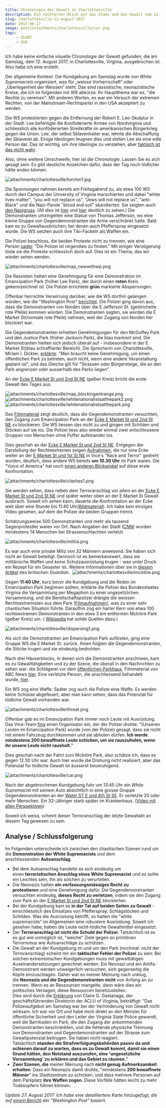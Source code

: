 ```yaml
---
title: Chronologie der Gewalt in Charlottesville
description: Ein nüchterner Blick auf das Chaos und die Gewalt vom 12. August 2017 in Charlottesville, als ein 
slug: charlottesville-12-august-2017
date: 2017-08-17
image: post/attachments/charlottesville/car.png
tags:
     - OSINT
     - USA
---
```


Ich habe keine einfache visuelle Chronologie der Gewalt gefunden, die am Samstag, dem 12. August 2017, in Charlottesville, Virginia, ausgebrochen ist. Also habe ich eine erstellt.

Der allgemeine Kontext: Die Kundgebung am Samstag wurde von  *White Supremacists* organisiert, was für „weisse Vorherrschaft“ oder „Überlegenheit der Weissen“ steht. Das sind rassistische, neonazistische Kreise, die ich im folgenden mit *WS* abkürze. Ihr Hauptthema war es, "die Rechte zu vereinen". Mit anderen Worten, es war ein Versuch der extremen Rechten, von der Mainstream-Rechtspartei in den USA akzeptiert zu werden.

Die WS protestierten gegen die Entfernung der Robert E. Lee-Skulptur in der Stadt. Lee befehligte die Konföderierte Armee von Nordvirginia und schliesslich alle konföderierten Streitkräfte im amerikanischen Bürgerkrieg gegen die Union. Lee, der selbst Sklavenhalter war, lehnte die Abschaffung der Sklaverei ab. Einige Ideologen leugnen dies und stellen Lee als eine edle Person dar. Das ist wichtig, um ihre Ideologie zu verstehen, aber [faktisch ist das nicht wahr](https://www.theatlantic.com/politics/archive/2017/06/the-myth-of-the-kindly-general-lee/529038/).

Also, ohne weitere Umschweife, hier ist die Chronologie. Lassen Sie es sich gesagt sein: Es gibt deutliche Anzeichen dafür, dass der Tag noch tödlicher hätte enden können.

![attachments/charlottesville/torchm1.jpg](post/attachments/charlottesville/torchm1.jpg)

Die Spannungen nahmen bereits am Freitagabend zu, als etwa 100 WS durch den Campus der University of Virginia marschierten und dabei "white lives matter", "you will not replace us", "Jews will not replace us", "anti-Black" und die Nazi-Parole "blood and soil" skandierten. Sie zeigten auch [den Nazigruss](https://en.wikipedia.org/wiki/Blood_and_Soil). (All dies ist [hier](https://www.youtube.com/watch?v=DkY7KlQ5CHI&start=4&autoplay=1) und [hier](https://www.youtube.com/watch?v=P54sP0Nlngg&start=8&end=128&autoplay=1) deutlich zu sehen.) Die Demonstranten umzingelten eine Statue von Thomas Jefferson, wo eine kleine Gruppe von Gegendemonstranten die Arme verschränkt hatte. Bald kam es zu Gewaltausbrüchen, bei denen auch Pfefferspray eingesetzt wurde. Die WS setzten auch ihre Tiki-Fackeln als Waffen ein.

Die Polizei beschloss, die beiden Proteste nicht zu trennen, wie eine Person [sagte](https://www.youtube.com/watch?v=DkY7KlQ5CHI&autoplay=1&start=46): "Die Polizei ist nirgendwo zu finden." Mit einiger Verzögerung löste sie die Proteste schliesslich doch auf. Dies ist ein Thema, das wir wieder sehen werden.

![attachments/charlottesville/map_newwithwp.png](post/attachments/charlottesville/map_newwithwp.png)

Die Rassisten hatten eine Genehmigung für eine Demonstration im Emancipation Park (früher Lee Park), der durch einen **roten** Kreis gekennzeichnet ist. Die Polizei errichtete **grün** markierte Absperrungen.

Offenbar herrschte Verwirrung darüber, wie die WS dorthin gelangen würden, wie die "Washington Post" [berichtet](https://www.washingtonpost.com/investigations/how-charlottesville-lost-control-amid-deadly-protest/2017/08/26/288ffd4a-88f7-11e7-a94f-3139abce39f5_story.html?hpid=hp_hp-more-top-stories_charlottesville-8pm%3Ahomepage%2Fstory&utm_term=.8eaae0681e36). Die Polizei ging davon aus, dass die Demonstranten von Norden über die E Jefferson St. (gestrichelte rote Pfeile) kommen würden. Die Demonstranten sagten, sie würden die E Market St(normale rote Pfeile) nehmen, weil der Zugang von Norden her blockiert war.

Die Gegendemonstranten erhielten Genehmigungen für den McGuffey Park und den Justice Park (früher Jackson Park), die blau markiert sind. Die Demonstranten hielten sich jedoch überall auf - insbesondere in der E Market St(blau schraffierter Bereich). Die Sprecherin von Charlottesville, Miriam I. Dickler, [erklärte](https://www.washingtonpost.com/investigations/how-charlottesville-lost-control-amid-deadly-protest/2017/08/26/288ffd4a-88f7-11e7-a94f-3139abce39f5_story.html?hpid=hp_hp-more-top-stories_charlottesville-8pm%3Ahomepage%2Fstory&utm_term=.8eaae0681e36): "Man braucht keine Genehmigung, um einen öffentlichen Park zu betreten, auch nicht, wenn eine andere Veranstaltung geplant ist", und das Gleiche gilt für "Strassen oder Bürgersteige, die an den Park angrenzen oder ausserhalb des Parks liegen".

An der [Ecke E Market St und 2nd St NE](https://www.google.ch/maps/place/38%C2%B001'52.3%22N+78%C2%B028'48.9%22W/@38.0303154,-78.4798022,122a,35y,326.12h,45t/data=!3m1!1e3!4m14!1m7!3m6!1s0x89b3863752f56a53:0xb407dd49e8f61480!2s10th+%26+Page,+Charlottesville,+VA+22903,+USA!3b1!8m2!3d38.0357082!4d-78.4908235!3m5!1s0x89b386267b1811c9:0x44c90f733bdd9523!7e2!8m2!3d38.031199!4d-78.480259) (gelber Kreis) bricht die erste Gewalt des Tages aus.

![attachments/charlottesville/map_blockingentrange.png](post/attachments/charlottesville/map_blockingentrange.png)
![attachments/charlottesville/whitenationalistsatthepark2.png](post/attachments/charlottesville/whitenationalistsatthepark2.png)
![attachments/charlottesville/whitenationalistsatthepark.png](post/attachments/charlottesville/whitenationalistsatthepark.png)

Das [Filmmaterial](https://twitter.com/UR_Ninja/status/897566928314781700?ref_src=twsrc%5Etfw&ref_url=http%3A%2F%2Fwww.latimes.com%2Fnation%2Fla-na-charlottesville-witnesses-20170815-story.html) zeigt deutlich, dass die Gegendemonstranten versuchten, den Zugang zum Emancipation Park an der [Ecke E Market St und 2nd St NE](https://www.google.ch/maps/place/38%C2%B001'52.3%22N+78%C2%B028'48.9%22W/@38.0303154,-78.4798022,122a,35y,326.12h,45t/data=!3m1!1e3!4m14!1m7!3m6!1s0x89b3863752f56a53:0xb407dd49e8f61480!2s10th+%26+Page,+Charlottesville,+VA+22903,+USA!3b1!8m2!3d38.0357082!4d-78.4908235!3m5!1s0x89b386267b1811c9:0x44c90f733bdd9523!7e2!8m2!3d38.031199!4d-78.480259) zu blockieren. Die WS liessen das nicht zu und gingen mit Schilden und Stöcken auf sie los. Die Polizei liess also wieder einmal zwei entschlossene Gruppen von Menschen ohne Puffer aufeinander los.

Dies geschah an der [Ecke E Market St und 2nd St NE](https://www.google.ch/maps/place/38%C2%B001'52.3%22N+78%C2%B028'48.9%22W/@38.0303154,-78.4798022,122a,35y,326.12h,45t/data=!3m1!1e3!4m14!1m7!3m6!1s0x89b3863752f56a53:0xb407dd49e8f61480!2s10th+%26+Page,+Charlottesville,+VA+22903,+USA!3b1!8m2!3d38.0357082!4d-78.4908235!3m5!1s0x89b386267b1811c9:0x44c90f733bdd9523!7e2!8m2!3d38.031199!4d-78.480259). Entgegen der Darstellung der Rechtsextremen zeigen [Aufnahmen](https://www.youtube.com/watch?v=P54sP0Nlngg&start=260&autoplay=1), die nur eine Ecke weiter an der [E Market St und 1st St NE](https://www.google.ch/maps/place/38%C2%B001'53.5%22N+78%C2%B028'51.8%22W/@38.031514,-78.483246,911m/data=!3m2!1e3!4b1!4m5!3m4!1s0x0:0x0!8m2!3d38.031514!4d-78.481052) in Vice's "Race and Terror" gedreht wurden, deutlich, dass andere WS bereits **um 10.30 Uhr** im Park waren. Die "Voice of America" hat noch [einen anderen Blickwinkel](https://en.wikipedia.org/wiki/File:Altercations_at_Charlottesville_Rally.webm) auf diese erste Konfrontation.

![attachments/charlottesville/clashes1.png](post/attachments/charlottesville/clashes1.png)

Sie werden sehen, dass neben dem Terroranschlag vor allem an der [Ecke E Market St und 2nd St NE](https://www.google.ch/maps/place/38%C2%B001'52.3%22N+78%C2%B028'48.9%22W/@38.0303154,-78.4798022,122a,35y,326.12h,45t/data=!3m1!1e3!4m14!1m7!3m6!1s0x89b3863752f56a53:0xb407dd49e8f61480!2s10th+%26+Page,+Charlottesville,+VA+22903,+USA!3b1!8m2!3d38.0357082!4d-78.4908235!3m5!1s0x89b386267b1811c9:0x44c90f733bdd9523!7e2!8m2!3d38.031199!4d-78.480259) und später weiter oben an der E Market St Gewalt ausbrach. Soweit ich sehen kann, dauerte die Konfrontation an der Ecke weit über eine Stunde bis 11:40 Uhr[(Bildmaterial](https://www.youtube.com/watch?v=C3SBftBznJ0&start=1609&autoplay=1)). Ich habe kein einziges Video gesehen, auf dem die Polizei die beiden Gruppen trennt.

Schätzungsweise 500 Demonstranten und mehr als tausend Gegenprotestler waren vor Ort. Nach Angaben der Stadt ([CNN](http://edition.cnn.com/2017/08/12/us/charlottesville-white-nationalists-rally/index.html)) wurden mindestens 14 Menschen bei Strassenschlachten verletzt.

![attachments/charlottesville/militia.png](post/attachments/charlottesville/militia.png)

Es war auch eine private Miliz von 32 Männern anwesend. Sie haben sich nicht an Gewalt beteiligt. Dennoch ist es bemerkenswert, dass sie militärische Waffen und _keine_ Schutzausrüstung trugen - was unter Druck ein Rezept für ein Desaster ist. Weitere Informationen über sie in [diesem Artikel](https://www.theguardian.com/us-news/2017/aug/15/charlottesville-militia-free-speech-violence) des britischen *Guardian*.
 ![attachments/charlottesville/mcintire.png](post/attachments/charlottesville/mcintire.png)

Gegen **11:40 Uhr**, kurz bevor die Kundgebung und die Reden im Emancipation Park beginnen sollten, erklärte die Polizei des Bundesstaates Virginia die Versammlung per Megaphon zu einer ungesetzlichen Versammlung, und die Bereitschaftspolizei drängte die weissen Rechtsextremisten aus dem Park ([Filmaufnahmen](https://www.youtube.com/watch?v=V7nQBuNczGQ)), was zu einer sehr chaotischen Situation führte. Daraufhin zog ein harter Kern von etwa 100 rechtsextremen Demonstranten in den etwa 3 km entfernten McIntire Park (gelber Kreis) um. ( [Wikipedia](https://en.wikipedia.org/wiki/Unite_the_Right_rally#August_12) hat solide Quellen dazu.)

![attachments/charlottesville/dispersing1.png](post/attachments/charlottesville/dispersing1.png)

Als sich die Demonstranten am Emancipation Park auflösten, ging eine Gruppe WS die E Market St. zurück. Ihnen folgten die Gegendemonstranten, die Stöcke trugen und sie eindeutig bedrohten.

Nach drei Häuserblocks, in denen sich die Demonstranten anschrieen, kam es zu Gewalttätigkeiten und zu der Szene, die überall in den Nachrichten zu sehen war: die Schlägerei vor dem [öffentlichen Parkhaus](https://www.google.ch/maps/@38.030525,-78.4778059,3a,75y,170.03h,80.85t/data=!3m6!1e1!3m4!1s4uLWaU5WUL1N875nyLHWgA!2e0!7i13312!8i6656). Filmmaterial von ABC News [hier](https://www.youtube.com/watch?v=C3SBftBznJ0&start=715&autoplay=1). Eine verletzte Person, die anschliessend behandelt wurde, [hier](https://twitter.com/jeffgiesea/status/896437943828717568).

Ein WS zog eine Waffe. Später zog auch die Polizei eine Waffe. Es werden keine Schüsse abgefeuert, aber man kann sehen, dass das Potenzial für tödliche Gewalt vorhanden war.

![attachments/charlottesville/threat.png](post/attachments/charlottesville/threat.png)

Offenbar gab es im Emancipation Park immer noch Leute mit Ausrüstung. Das Vice-Team [fing](https://www.youtube.com/watch?v=P54sP0Nlngg&start=524&autplay=1) einen Organisator ein, der der Polizei drohte: "(Unseren Leuten im Emancipation Park) wurde (von der Polizei) gesagt, dass sie nicht mit einem Fahrzeug durchkommen und sie abholen dürfen. **Ich werde mindestens 200 bewaffnete Leute schicken, um sie rauszuholen, wenn ihr unsere Leute nicht rausholt.**"

Dies geschah nach der Fahrt zum McIntire Park, also schätze ich, dass es gegen 12.30 Uhr war. Auch hier wurde die Drohung nicht realisiert, aber das Potenzial für tödliche Gewalt ist äusserst beunruhigend.

![attachments/charlottesville/car.png](post/attachments/charlottesville/car.png)

Nach der abgebrochenen Kundgebung fuhr um 13:45 Uhr ein *White Supremacist* mit seinem Auto absichtlich in eine grosse Gruppe Gegendemonstranten an der [Water ST E und 4th St SE](https://www.google.ch/maps/place/38%C2%B001'45.7%22N+78%C2%B028'46.6%22W/@38.0260246,-78.4746949,493a,35y,326.12h,44.84t/data=!3m1!1e3!4m14!1m7!3m6!1s0x89b3863752f56a53:0xb407dd49e8f61480!2s10th+%26+Page,+Charlottesville,+VA+22903,+USA!3b1!8m2!3d38.0357082!4d-78.4908235!3m5!1s0x89b38626bfd6a301:0xaae43a5f9e79a9a2!7e2!8m2!3d38.0293606!4d-78.4796105). Er verletzte 20 oder mehr Menschen. Ein 32-Jähriger starb später im Krankenhaus. ([Video mit allen Perspektiven](https://www.youtube.com/watch?v=P54sP0Nlngg&start=671&autplay=1))

Soweit ich weiss, scheint dieser Terroranschlag der letzte Gewaltakt an diesem Tag gewesen zu sein.

## Analyse / Schlussfolgerung

Im Folgenden unterscheide ich zwischen den chaotischen Szenen rund um die **Demonstration der White Supremacists** und dem anschliessenden **Autoanschlag**.

-   Bei dem Autoanschlag handelte es sich eindeutig um einen **terroristischen Anschlag eines White Supremacist** und es sollte ein Leichtes sein, ihn als solchen zu verurteilen.
-   Die Neonazis hatten **ein verfassungsmässiges Recht zu protestieren** und eine Genehmigung dafür. Die Gegendemonstranten versuchten eindeutig, **dieses Recht zu verletzen**, indem sie den Zugang zum Park an der [E Market St und 2nd St NE](https://www.google.ch/maps/place/38%C2%B001'52.3%22N+78%C2%B028'48.9%22W/@38.0303154,-78.4798022,122a,35y,326.12h,45t/data=!3m1!1e3!4m14!1m7!3m6!1s0x89b3863752f56a53:0xb407dd49e8f61480!2s10th+%26+Page,+Charlottesville,+VA+22903,+USA!3b1!8m2!3d38.0357082!4d-78.4908235!3m5!1s0x89b386267b1811c9:0x44c90f733bdd9523!7e2!8m2!3d38.031199!4d-78.480259) blockierten.
-   Bei der Kundgebung kam es **in der Tat auf beiden Seiten zu Gewalt** - einschliesslich des Einsatzes von Pfefferspray, Schlagstöcken und Schilden. Was die Ausrüstung betrifft, so hatten die "white supremacists" im Allgemeinen eine robustere Ausrüstung. Soweit ich gesehen habe, haben die Leute nicht-tödliche Gewaltmittel eingesetzt.
-   Der **Terroranschlag ist nicht die Schuld der Polizei**. Tatsächlich ist es so gut wie unmöglich ist, "weiche" Ziele gegen so primitiven Terrorismus wie Autoanschläge zu schützen.
-   Die Gewalt an der Kundgebung im und um den Park (nochmal: _nicht_ der Terroranschlag) scheint mir ein **taktischer Fehler der Polizei** zu sein: Bei solchen extremistischen Kundgebungen muss mit gewalttätigen Auseinandersetzungen gerechnet werden. Ein Neonazi und ein Antifa-Demonstrant werden unweigerlich versuchen, sich gegenseitig die Köpfe einzuschlagen. Daher war es meiner Meinung nach unklug, die **Neonazis und die Gegendemonstranten nicht** von Anfang an zu trennen. Wenn es an Ressourcen mangelte, dann wäre dies ein politisches Versagen, diese Ressourcen bereitzustellen.  
    Dies wird durch die [Erklärung](https://acluva.org/20108/aclu-of-virginia-response-to-governors-allegations-that-aclu-is-responsible-for-violence-in-charlottesville/) von Claire G. Gastanaga, der geschäftsführenden Direktorin der ACLU of Virginia, bekräftigt: "Das Polizeiaufgebot am Samstag war bei der Verhinderung von Gewalt nicht wirksam. Ich war vor Ort und habe mich direkt an den Minister für öffentliche Sicherheit und den Leiter der Virginia State Police gewandt, weil die Barrikaden im Park, die den Zugang der ankommenden Demonstranten beschränkten, und die fehlende physische Trennung von Demonstranten und Gegendemonstranten auf der Strasse zum Gewaltpotenzial beitrugen. Sie haben nicht reagiert. Tatsächlich **standen die Strafverfolgungsbehörden passiv da und schienen darauf zu warten, dass es zu Gewalt kommt, damit sie einen Grund hätten, den Notstand auszurufen, eine 'ungesetzliche Versammlung' zu erklären und das Gebiet zu räumen.**"
-   **Zwei Szenen, die** meiner Meinung nach **nicht genug Aufmerksamkeit erhalten**: Dass ein Neonazis damit drohte, "mindestens **200 bewaffnete Männer**" ins Stadtzentrum zu schicken, und dass mehrere Personen auf dem Parkplatz **ihre Waffen zogen**. Diese Vorfälle hätten leicht zu mehr Todesopfern führen können. 

_Update 27. August 2017: Ich habe eine detailliertere Karte hinzugefügt, die auf [einem Bericht](https://www.washingtonpost.com/investigations/how-charlottesville-lost-control-amid-deadly-protest/2017/08/26/288ffd4a-88f7-11e7-a94f-3139abce39f5_story.html?hpid=hp_hp-more-top-stories_charlottesville-8pm%3Ahomepage%2Fstory&utm_term=.8eaae0681e36) der "Washington Post" basiert._